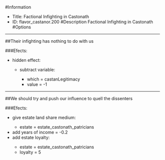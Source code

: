 #Information
 - Title: Factional Infighting in Castonath
 - ID: flavor_castanor.200
#Description
Factional Infighting in Castonath
#Options

___
##Their infighting has nothing to do with us

###Efects:<ul><li>hidden effect:</li><ul><li>subtract variable:</li><ul><li>which = castanLegitimacy</li><li>value = -1</li></ul></ul></ul>

___
##We should try and push our influence to quell the dissenters

###Efects:<ul><li>give estate land share medium:</li><ul><li>estate = estate_castonath_patricians</li></ul><li>add years of income = -0.2</li><li>add estate loyalty:</li><ul><li>estate = estate_castonath_patricians</li><li>loyalty = 5</li></ul></ul>
